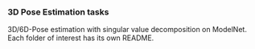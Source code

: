 ### 3D Pose Estimation tasks
3D/6D-Pose estimation with singular value decomposition on ModelNet. Each folder of interest has its own README.
